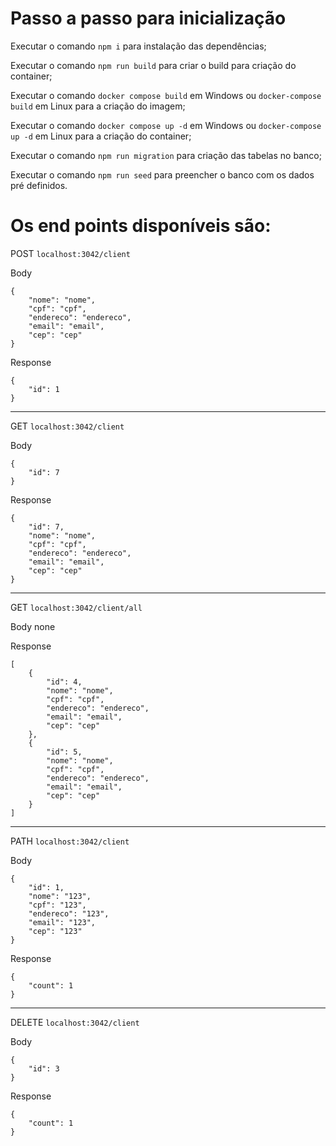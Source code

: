 # Passo a passo para inicialização

Executar o comando `npm i` para instalação das dependências;

Executar o comando `npm run build` para criar o build para criação do container;

Executar o comando `docker compose build` em Windows ou `docker-compose build` em Linux para a criação do imagem;

Executar o comando `docker compose up -d` em Windows ou `docker-compose up -d` em Linux para a criação do container;

Executar o comando `npm run migration` para criação das tabelas no banco;

Executar o comando `npm run seed` para preencher o banco com os dados pré definidos.



# Os end points disponíveis são:

POST `localhost:3042/client`

Body 
```
{
    "nome": "nome",
    "cpf": "cpf",
    "endereco": "endereco",
    "email": "email",
    "cep": "cep"
}
```
Response
```
{
    "id": 1
}
```
-----------------------------------
GET `localhost:3042/client`

Body 
```
{
    "id": 7
}
```
Response
```
{
    "id": 7,
    "nome": "nome",
    "cpf": "cpf",
    "endereco": "endereco",
    "email": "email",
    "cep": "cep"
}
```
-----------------------------------

GET `localhost:3042/client/all`

Body  none

Response
```
[
    {
        "id": 4,
        "nome": "nome",
        "cpf": "cpf",
        "endereco": "endereco",
        "email": "email",
        "cep": "cep"
    },
    {
        "id": 5,
        "nome": "nome",
        "cpf": "cpf",
        "endereco": "endereco",
        "email": "email",
        "cep": "cep"
    }
]
```
-----------------------------------
PATH `localhost:3042/client`

Body 
```
{
    "id": 1,
    "nome": "123",
    "cpf": "123",
    "endereco": "123",
    "email": "123",
    "cep": "123"
}
```
Response
```
{
    "count": 1
}
```
-----------------------------------
DELETE `localhost:3042/client`

Body 
```
{
    "id": 3
}
```
Response
```
{
    "count": 1
}
```
